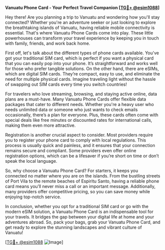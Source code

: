 **Vanuatu Phone Card - Your Perfect Travel Companion [[TG💪+ @esim1088](https://t.me/s/esim1088)]**

Hey there! Are you planning a trip to Vanuatu and wondering how you'll stay connected? Whether you're an adventure seeker or just looking to explore the breathtaking islands of Vanuatu, having reliable mobile connectivity is essential. That's where Vanuatu Phone Cards come into play. These little powerhouses can transform your travel experience by keeping you in touch with family, friends, and work back home.

First off, let's talk about the different types of phone cards available. You've got your traditional SIM card, which is perfect if you want a physical card that you can easily pop into your phone. It’s straightforward and works well for those who prefer tangible solutions. On the other hand, there are eSIMs, which are digital SIM cards. They’re compact, easy to use, and eliminate the need for multiple physical cards. Imagine traveling light without the hassle of swapping out SIM cards every time you switch countries!

For travelers who love streaming, browsing, and staying active online, data plans are a must-have. Many Vanuatu Phone Cards offer flexible data packages that cater to different needs. Whether you're a heavy user who needs unlimited data or someone who just wants to check emails occasionally, there’s a plan for everyone. Plus, these cards often come with special deals like free minutes or discounted rates for international calls, making them even more attractive.

Registration is another crucial aspect to consider. Most providers require you to register your phone card to comply with local regulations. This process is usually quick and painless, and it ensures that your connection remains secure and compliant. Some providers even offer online registration options, which can be a lifesaver if you’re short on time or don’t speak the local language.

So, why choose a Vanuatu Phone Card? For starters, it keeps you connected no matter where you are on the islands. From the bustling streets of Port Vila to the remote beaches of Espiritu Santo, having a reliable phone card means you’ll never miss a call or an important message. Additionally, many providers offer competitive pricing, so you can save money while enjoying top-notch service.

In conclusion, whether you opt for a traditional SIM card or go with the modern eSIM solution, a Vanuatu Phone Card is an indispensable tool for your travels. It bridges the gap between your digital life at home and your adventures abroad. So, pack your bags, grab your Vanuatu Phone Card, and get ready to explore the stunning landscapes and vibrant culture of Vanuatu!

[[TG💪+ @esim1088](https://t.me/s/esim1088) ![Image](https://i.postimg.cc/Y0z9fWf4/image.png)]